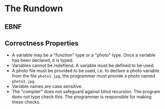 # The Rundown

## EBNF

## Correctness Properties

- A variable may be a "function" type or a "photo" type. Once a variable has been declared, it is typed.
- Variables cannot be redefiend. A variable must be defined to be used.
- A photo file must be provided to be used, i.e. to declare a photo variable from the file `photo1.jpg`, the programmer must provide a photo named `photo1.jpg`.
- Variable names are case sensitive.
- The "compiler" does not safeguard against blind recursion. The program does not type check this. The programmer is responsible for making these checks.
